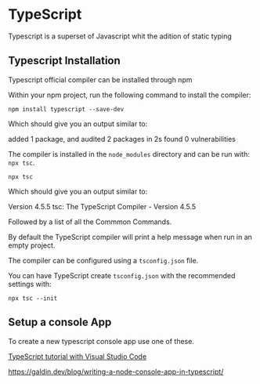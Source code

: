 # TypeScript

Typescript is a superset of Javascript whit the adition of static typing

## Typescript Installation

Typescript official compiler can be installed through npm

Within your npm project, run the following command to install the compiler:

`npm install typescript --save-dev`

Which should give you an output similar to:

added 1 package, and audited 2 packages in 2s
found 0 vulnerabilities

The compiler is installed in the `node_modules` directory and can be run with: `npx tsc`.

`npx tsc`

Which should give you an output similar to:

Version 4.5.5
tsc: The TypeScript Compiler - Version 4.5.5

Followed by a list of all the Commmon Commands.

By default the TypeScript compiler will print a help message when run in an empty project.

The compiler can be configured using a `tsconfig.json` file.

You can have TypeScript create `tsconfig.json` with the recommended settings with:

`npx tsc --init`

## Setup a console App

To create a new typescript console app use one of these.

[TypeScript tutorial with Visual Studio Code](https://code.visualstudio.com/docs/typescript/typescript-tutorial)

https://galdin.dev/blog/writing-a-node-console-app-in-typescript/
